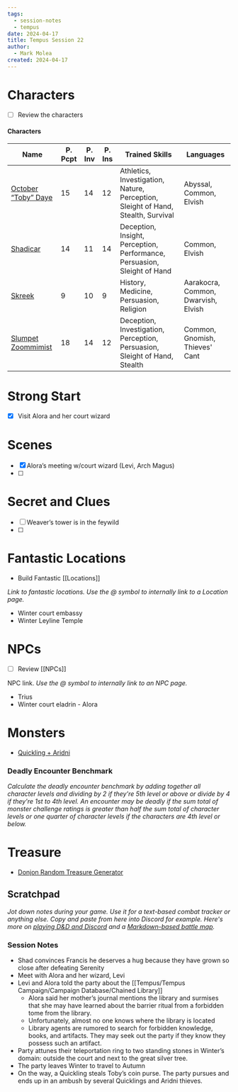 ```yaml
---
tags:
  - session-notes
  - tempus
date: 2024-04-17
title: Tempus Session 22
author:
  - Mark Molea
created: 2024-04-17
---
```









# Characters

- [ ] Review the characters

#### Characters

|Name|P. Pcpt|P. Inv|P. Ins|Trained Skills|Languages|
|---|---|---|---|---|---|
|[October “Toby” Daye](/02---characters/main-party/october-toby-daye)|15|14|12|Athletics, Investigation, Nature, Perception, Sleight of Hand, Stealth, Survival|Abyssal, Common, Elvish|
|[Shadicar](/02---characters/main-party/shadicar)|14|11|14|Deception, Insight, Perception, Performance, Persuasion, Sleight of Hand|Common, Elvish|
|[Skreek](/02---characters/main-party/skreek)|9|10|9|History, Medicine, Persuasion, Religion|Aarakocra, Common, Dwarvish, Elvish|
|[Slumpet Zoommimist](/02---characters/main-party/slumpet-zoommimist)|18|14|12|Deception, Investigation, Perception, Persuasion, Sleight of Hand, Stealth|Common, Gnomish, Thieves' Cant|

  
  

# Strong Start

- [x] Visit Alora and her court wizard

# Scenes

- [x] Alora’s meeting w/court wizard (Levi, Arch Magus)
- [ ]

# Secret and Clues

- [ ] Weaver’s tower is in the feywild
- [ ]

# Fantastic Locations

- Build Fantastic [[Locations]]

_Link to fantastic locations. Use the @ symbol to internally link to a Location page._

- Winter court embassy
- Winter Leyline Temple

# NPCs

- [ ] Review [[NPCs]]

NPC link. _Use the @ symbol to internally link to an NPC page._

- Trius
- Winter court eladrin - Alora

# Monsters

- [Quickling + Aridni](/02---characters/monsters/quickling-aridni)

  

### **Deadly Encounter Benchmark**

_Calculate the deadly encounter benchmark by adding together all character levels and dividing by 2 if they're 5th level or above or divide by 4 if they're 1st to 4th level. An encounter may be deadly if the sum total of monster challenge ratings is greater than half the sum total of character levels or one quarter of character levels if the characters are 4th level or below._

# Treasure

- [Donjon Random Treasure Generator](https://donjon.bin.sh/5e/random/#type=treasure;treasure-cr=4;treasure-loot_type=treasure_hoard)

  

## Scratchpad

_Jot down notes during your game. Use it for a text-based combat tracker or anything else. Copy and paste from here into Discord for example. Here's more on [playing D&D and Discord](https://slyflourish.com/playing_dnd_over_discord.html) and a [Markdown-based battle map](https://slyflourish.com/text-based_battle_maps.html)._

### Session Notes

- Shad convinces Francis he deserves a hug because they have grown so close after defeating Serenity
- Meet with Alora and her wizard, Levi
- Levi and Alora told the party about the [[Tempus/Tempus Campaign/Campaign Database/Chained Library]]
    - Alora said her mother’s journal mentions the library and surmises that she may have learned about the barrier ritual from a forbidden tome from the library.
    - Unfortunately, almost no one knows where the library is located
    - Library agents are rumored to search for forbidden knowledge, books, and artifacts. They may seek out the party if they know they possess such an artifact.
- Party attunes their teleportation ring to two standing stones in Winter’s domain: outside the court and next to the great silver tree.
- The party leaves Winter to travel to Autumn
- On the way, a Quickling steals Toby’s coin purse. The party pursues and ends up in an ambush by several Quicklings and Aridni thieves.
